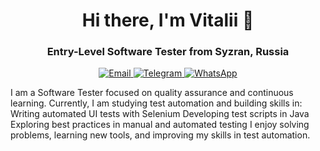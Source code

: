 <h1 align="center"> Hi there, I'm Vitalii 👋</h1>
<h3 align="center">Entry-Level Software Tester from Syzran, Russia</h3>

<div id="socials" align="center">
  <a href="mailto:zavaritskii@gmail.com">
    <img src="https://img.shields.io/badge/Email-D14836?style=for-the-badge&logo=gmail&logoColor=white" alt="Email"/>
  <a href="https://t.me/zavaritskii">
    <img src="https://img.shields.io/badge/Telegram-2CA5E0?style=for-the-badge&logo=telegram&logoColor=white" alt="Telegram"/>
  </a>
  <a href="https://wa.me/+79376630907">
    <img src="https://img.shields.io/badge/WhatsApp-25D366?style=for-the-badge&logo=whatsapp&logoColor=white" alt="WhatsApp"/>
  </a>  
</div>
    
<div align="left">
  <p>
    I am a Software Tester focused on quality assurance and continuous learning.
    Currently, I am studying test automation and building skills in:
    Writing automated UI tests with Selenium
    Developing test scripts in Java
    Exploring best practices in manual and automated testing
    I enjoy solving problems, learning new tools, and improving my skills in test automation.
  </p>
</div>
